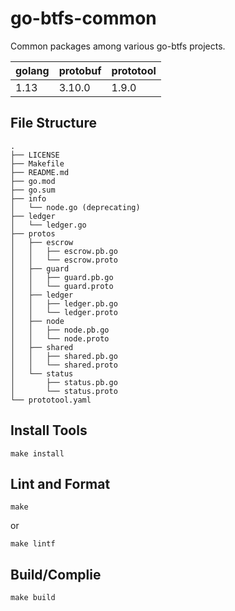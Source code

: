 # go-btfs-common

Common packages among various go-btfs projects.

| golang | protobuf  | prototool |
|--------|-----------|-----------|
| 1.13   | 3.10.0    | 1.9.0     |

## File Structure

```
.
├── LICENSE
├── Makefile
├── README.md
├── go.mod
├── go.sum
├── info
│   └── node.go (deprecating)
├── ledger
│   └── ledger.go
├── protos
│   ├── escrow
│   │   ├── escrow.pb.go
│   │   └── escrow.proto
│   ├── guard
│   │   ├── guard.pb.go
│   │   └── guard.proto
│   ├── ledger
│   │   ├── ledger.pb.go
│   │   └── ledger.proto
│   ├── node
│   │   ├── node.pb.go
│   │   └── node.proto
│   ├── shared
│   │   ├── shared.pb.go
│   │   └── shared.proto
│   └── status
│       ├── status.pb.go
│       └── status.proto
└── prototool.yaml
```

## Install Tools

```
make install
```

## Lint and Format

```
make
```
or
```
make lintf
```

## Build/Complie

```
make build
```
